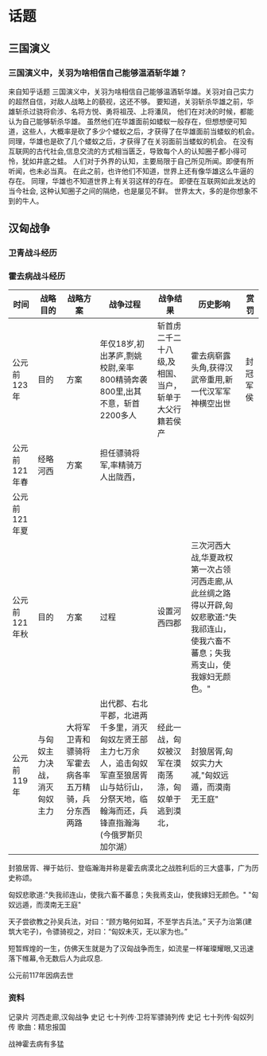 # 话题
## 三国演义
### 三国演义中，关羽为啥相信自己能够温酒斩华雄？
来自知乎话题
三国演义中，关羽为啥相信自己能够温酒斩华雄。关羽对自己实力的超然自信，对敌人战略上的藐视，这还不够。
要知道，关羽斩杀华雄之前，华雄斩杀过骁将俞涉、名将方悦、勇将祖茂、上将潘凤，
他们在对决的时候，都能认为自己能够斩杀华雄。
虽然他们在华雄面前如蝼蚁一般存在，但想想便可知道，这些人，大概率是砍了多少个蝼蚁之后，才获得了在华雄面前当蝼蚁的机会。
同理，华雄也是砍了几个蝼蚁之后，才获得了在关羽面前当蝼蚁的机会。
在没有互联网的古代社会,信息交流的方式相当匮乏，导致每个人的认知圈子都小得可怜，犹如井底之蛙。
人们对于外界的认知，主要局限于自己所见所闻。即便有所听闻，也未必当真。
在此之前，也许他们不知道，世界上还有像华雄这么牛逼的存在。
同理，华雄也不知道世界上有关羽这样的存在。
即便在互联网如此发达的当今社会, 这种认知圈子之间的隔绝，也是屡见不鲜。
世界太大，多的是你想象不到的牛人。

## 汉匈战争

### 卫青战斗经历
### 霍去病战斗经历


|时间|战略目的|战略方案|战争过程|战争结果|历史影响|赏罚|
|---|---|---|---|---|---|---|
|公元前123年|目的|方案|年仅18岁,初出茅庐,剽姚校尉,亲率800精骑奔袭800里,出其不意，斩首2200多人|斩首虏二千二十八级,及相国、当户，斩单于大父行籍若侯产|霍去病崭露头角,获得汉武帝重用,新一代汉军军神横空出世|封冠军侯|
|公元前121年春|经略河西|方案|担任骠骑将军,率精骑万人出陇西，|
|公元前121年夏|
|公元前121年秋|目的|方案|过程|设置河西四郡|三次河西大战,华夏政权第一次占领河西走廊,从此丝绸之路得以开辟,匈奴悲歌道:"失我祁连山，使我六畜不蕃息；失我焉支山，使我嫁妇无颜色。"||
|公元前119年|与匈奴主力决战，消灭匈奴主力|大将军卫青和骠骑将军霍去病各率五万精骑，兵分东西两路|出代郡、右北平郡，北进两千多里，消灭匈奴左贤王部主力七万余人，追击匈奴军直至狼居胥山与姑衍山，分祭天地，临翰海而还，兵锋直指瀚海(今俄罗斯贝加尔湖）|经此一战，匈奴被汉军在漠南荡涤，匈奴单于逃到漠北，|封狼居胥,匈奴实力大减,"匈奴远遁，而漠南无王庭"|

封狼居胥、禅于姑衍、登临瀚海并称是霍去病漠北之战胜利后的三大盛事，广为历史称颂。

匈奴悲歌道:"失我祁连山，使我六畜不蕃息；失我焉支山，使我嫁妇无颜色。"
"匈奴远遁，而漠南无王庭"

天子尝欲教之孙吴兵法，对曰：“顾方略何如耳，不至学古兵法。”
天子为治第(建筑大宅子)，令骠骑视之，对曰：“匈奴未灭，无以家为也。”

短暂辉煌的一生，仿佛天生就是为了汉匈战争而生，如流星一样璀璨耀眼,又迅速落下帷幕,令无数后人为此叹息.


公元前117年因病去世


### 资料
记录片 河西走廊,汉匈战争
史记 七十列传·卫将军骠骑列传
史记 七十列传·匈奴列传
歌曲：精忠报国

战神霍去病有多猛

